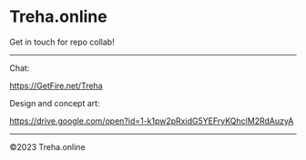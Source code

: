 # Treha.online

Get in touch for repo collab!

---


Chat:

https://GetFire.net/Treha



Design and concept art:

https://drive.google.com/open?id=1-k1pw2pRxidG5YEFryKQhclM2RdAuzyA


---

©2023 Treha.online
